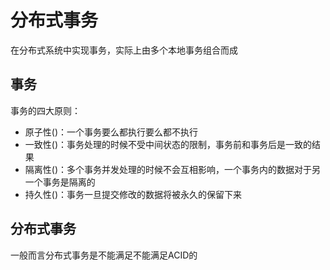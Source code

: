 # 分布式事务
在分布式系统中实现事务，实际上由多个本地事务组合而成

## 事务
事务的四大原则：
- 原子性()：一个事务要么都执行要么都不执行
- 一致性()：事务处理的时候不受中间状态的限制，事务前和事务后是一致的结果
- 隔离性()：多个事务并发处理的时候不会互相影响，一个事务内的数据对于另一个事务是隔离的
- 持久性()：事务一旦提交修改的数据将被永久的保留下来


## 分布式事务
一般而言分布式事务是不能满足不能满足ACID的
